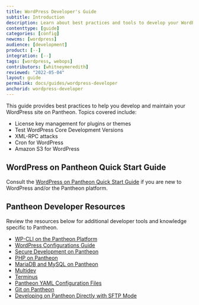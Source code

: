 ```yaml
---
title: WordPress Developer's Guide
subtitle: Introduction
description: Learn about best practices and tools to develop your WordPress site on Pantheon.
contenttype: [guide]
categories: [config]
newcms: [wordpress]
audience: [development]
product: [--]
integration: [--]
tags: [wordpress, webops]
contributors: [whitneymeredith]
reviewed: "2022-05-04"
layout: guide
permalink: docs/guides/wordpress-developer
anchorid: wordpress-developer
---
```


This guide provides best practices to help you develop and maintain your WordPress site on Pantheon. Topics covered include:

- License key management for plugins or themes
- Test WordPress Core Development Versions
- XML-RPC attacks
- Cron for WordPress
- Amazon S3 for WordPress

## WordPress on Pantheon Quick Start Guide

Consult the [WordPress on Pantheon Quick Start Guide](/guides/wordpress-pantheon) if you are new to WordPress and/or the Pantheon platform.

## Pantheon Developer Resources

Review the resources below for additional developer tools and knowledge specific to Pantheon.

- [WP-CLI on the Pantheon Platform](/guides/wp-cli)
- [WordPress Configurations Guide](/guides/wordpress-configurations)
- [Secure Development on Pantheon](/guides/secure-development)
- [PHP on Pantheon](/guides/php)
- [MariaDB and MySQL on Pantheon](/guides/mariadb-mysql)
- [Multidev](/guides/multidev)
- [Terminus](/terminus)
- [Pantheon YAML Configuration Files](/pantheon-yml)
- [Git on Pantheon](/guides/git)
- [Developing on Pantheon Directly with SFTP Mode](/guides/sftp)
